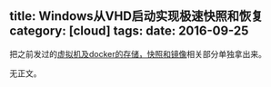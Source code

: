 title: Windows从VHD启动实现极速快照和恢复
category: [cloud]
tags: 
date: 2016-09-25
---

把之前发过的[虚拟机及docker的存储，快照和镜像](/cloud/2016/vm-disk/index.html#win-vhd-boot)相关部分单独拿出来。

无正文。

